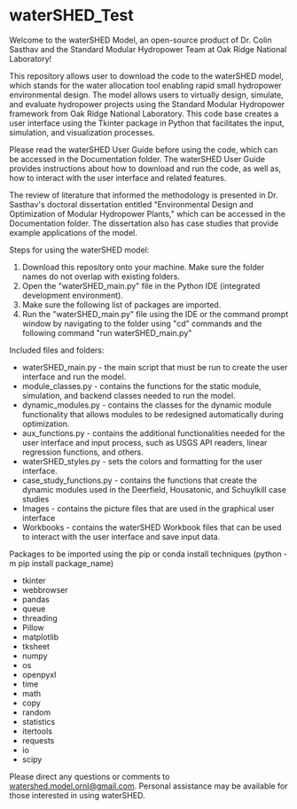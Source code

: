 # waterSHED_Test
Welcome to the waterSHED Model, an open-source product of Dr. Colin Sasthav and the Standard Modular Hydropower Team at Oak Ridge National Laboratory!

This repository allows user to download the code to the waterSHED model, which stands for the water allocation tool enabling rapid small hydropower environmental design. The model allows users to virtually design, simulate, and evaluate hydropower projects using the Standard Modular Hydropower framework from Oak Ridge National Laboratory. This code base creates a user interface using the Tkinter package in Python that facilitates the input, simulation, and visualization processes.

Please read the waterSHED User Guide before using the code, which can be accessed in the Documentation folder. The waterSHED User Guide provides instructions about how to download and run the code, as well as, how to interact with the user interface and related features. 

The review of literature that informed the methodology is presented in Dr. Sasthav's doctoral dissertation entitled "Environmental Design and Optimization of Modular Hydropower Plants," which can be accessed in the Documentation folder. The dissertation also has case studies that provide example applications of the model.

Steps for using the waterSHED model:
1. Download this repository onto your machine. Make sure the folder names do not overlap with existing folders.
2. Open the "waterSHED_main.py" file in the Python IDE (integrated development environment).
3. Make sure the following list of packages are imported.
4. Run the "waterSHED_main.py" file using the IDE or the command prompt window by navigating to the folder using "cd" commands and the following command "run waterSHED_main.py"

Included files and folders:
- waterSHED_main.py - the main script that must be run to create the user interface and run the model.
- module_classes.py - contains the functions for the static module, simulation, and backend classes needed to run the model.
- dynamic_modules.py - contains the classes for the dynamic module functionality that allows modules to be redesigned automatically during optimization.
- aux_functions.py - contains the additional functionalities needed for the user interface and input process, such as USGS API readers, linear regression functions, and others.
- waterSHED_styles.py - sets the colors and formatting for the user interface.
- case_study_functions.py - contains the functions that create the dynamic modules used in the Deerfield, Housatonic, and Schuylkill case studies
- Images - contains the picture files that are used in the graphical user interface
- Workbooks - contains the waterSHED Workbook files that can be used to interact with the user interface and save input data. 

Packages to be imported using the pip or conda install techniques (python -m pip install package_name)
- tkinter
- webbrowser
- pandas
- queue
- threading
- Pillow 
- matplotlib
- tksheet
- numpy
- os
- openpyxl 
- time
- math
- copy
- random
- statistics
- itertools
- requests
- io
- scipy

Please direct any questions or comments to watershed.model.ornl@gmail.com. Personal assistance may be available for those interested in using waterSHED.
